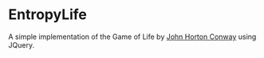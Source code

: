 EntropyLife
=======

A simple implementation of the Game of Life by [John Horton Conway](http://en.wikipedia.org/wiki/John_Horton_Conway) using JQuery.